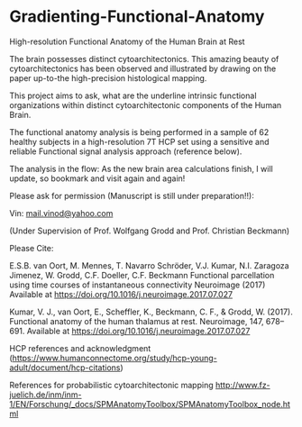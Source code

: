 # Gradienting-Functional-Anatomy
High-resolution Functional Anatomy of the Human Brain at Rest

The brain possesses distinct cytoarchitectonics. This amazing beauty of cytoarchitectonics has been observed and illustrated by drawing on the paper up-to-the high-precision histological mapping.

This project aims to ask, what are the underline intrinsic functional organizations within distinct cytoarchitectonic components of the Human Brain.

The functional anatomy analysis is being performed in a sample of 62 healthy subjects in a high-resolution 7T HCP set using a sensitive and reliable Functional signal analysis approach (reference below).

The analysis in the flow: As the new brain area calculations finish, I will update, so bookmark and visit again and again!

Please ask for permission (Manuscript is still under preparation!!):

Vin: mail.vinod@yahoo.com

(Under Supervision of Prof. Wolfgang Grodd and Prof. Christian Beckmann)

Please Cite:

E.S.B. van Oort, M. Mennes, T. Navarro Schröder, V.J. Kumar, N.I. Zaragoza Jimenez, W. Grodd, C.F. Doeller, C.F. Beckmann Functional parcellation using time courses of instantaneous connectivity Neuroimage (2017) Available at https://doi.org/10.1016/j.neuroimage.2017.07.027

Kumar, V. J., van Oort, E., Scheffler, K., Beckmann, C. F., & Grodd, W. (2017). Functional anatomy of the human thalamus at rest. Neuroimage, 147, 678–691. Available at https://doi.org/10.1016/j.neuroimage.2017.07.027

HCP references and acknowledgment (https://www.humanconnectome.org/study/hcp-young-adult/document/hcp-citations)

References for probabilistic cytoarchitectonic mapping
http://www.fz-juelich.de/inm/inm-1/EN/Forschung/_docs/SPMAnatomyToolbox/SPMAnatomyToolbox_node.html
